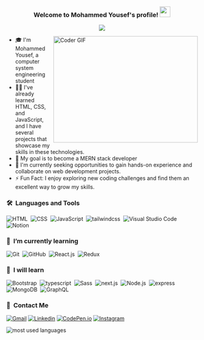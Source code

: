 <h3 align="center">
  Welcome to Mohammed Yousef's profile!
  <img src="https://media.giphy.com/media/hvRJCLFzcasrR4ia7z/giphy.gif" width="28">
</h3>


<p align="center">
  <a href="https://github.com/DenverCoder1/readme-typing-svg">
   <img src="https://readme-typing-svg.herokuapp.com/?lines=MERN%20STACK%20DEVELOPER;Always%20learning%20new%20things&font=Fira%20Code&center=true&width=440&height=45&color=f75c7e&vCenter=true&size=22">
  </a>
</p> 


<img align="right" src="https://media.giphy.com/media/SWoSkN6DxTszqIKEqv/giphy.gif" alt="Coder GIF" width="380" height="280">

- 🎓 I'm Mohammed Yousef, a computer system engineering student
- 👨‍💻 I've already learned HTML, CSS, and JavaScript, and I have several projects that showcase my skills in these technologies.
- 🌱 My goal is to become a MERN stack developer
- 💼 I'm currently seeking opportunities to gain hands-on experience and collaborate on web development projects.
- ⚡ Fun Fact: I enjoy exploring new coding challenges and find them an excellent way to grow my skills.

### 🛠 &nbsp;Languages and Tools
![HTML](https://img.shields.io/badge/-HTML-05122A?style=flat&logo=HTML5)&nbsp;
![CSS](https://img.shields.io/badge/-CSS-05122A?style=flat&logo=CSS3&logoColor=1572B6)&nbsp;
![JavaScript](https://img.shields.io/badge/-JavaScript-05122A?style=flat&logo=javascript)&nbsp;
![tailwindcss](https://img.shields.io/badge/-tailwindcss-05122A?style=flat&logo=tailwindcss)&nbsp;
![Visual Studio Code](https://img.shields.io/badge/-Visual%20Studio%20Code-05122A?style=flat&logo=visual-studio-code&logoColor=007ACC)&nbsp;
![Notion](https://img.shields.io/badge/-Notion-05122A?style=flat&logo=notion)&nbsp;

### 🚀 &nbsp;I’m currently learning
![Git](https://img.shields.io/badge/-Git-05122A?style=flat&logo=git)&nbsp;
![GitHub](https://img.shields.io/badge/-GitHub-05122A?style=flat&logo=github)&nbsp;
![React.js](https://img.shields.io/badge/-React-05122A?style=flat&logo=react)&nbsp;
![Redux](https://img.shields.io/badge/-Redux%20-05122A?style=flat&logo=Redux)&nbsp;

### 🌟 &nbsp;I will learn
![Bootstrap](https://img.shields.io/badge/-Bootstrap-05122A?style=flat&logo=bootstrap&logoColor=563D7C)&nbsp;
![typescript](https://img.shields.io/badge/-typescript%20-05122A?style=flat&logo=typescript)&nbsp;
![Sass](https://img.shields.io/badge/-Sass-05122A?style=flat&logo=sass)&nbsp;
![next.js](https://img.shields.io/badge/-next.js-05122A?style=flat&logo=next.js)&nbsp;
![Node.js](https://img.shields.io/badge/-Node.js-05122A?style=flat&logo=node.js&logoColor=339933)&nbsp;
![express](https://img.shields.io/badge/-express-05122A?style=flat&logo=express)&nbsp;
![MongoDB](https://img.shields.io/badge/-MongoDB-05122A?style=flat&logo=MongoDB)&nbsp;
![GraphQL](https://img.shields.io/badge/-GraphQL-05122A?style=flat&logo=GraphQL)&nbsp;

### 📧 &nbsp;Contact Me
[![Gmail](https://img.shields.io/badge/Gmail-D14836?style=for-the-badge&logo=gmail&logoColor=white&link=mailto:mohammedyousefamra@gmail.com)](mailto:mohammedyousefamra@gmail.com)
[![Linkedin](https://img.shields.io/badge/LinkedIn-0077B5?style=for-the-badge&logo=linkedin&logoColor=white
)](https://www.linkedin.com/in/mohammed-yousef-52b229252/)
[![CodePen.io](https://img.shields.io/badge/Codepen-000000?style=for-the-badge&logo=codepen&logoColor=white)](https://codepen.io/mo-76)
[![Instagram](https://img.shields.io/badge/Instagram-E4405F?style=for-the-badge&logo=instagram&logoColor=white)](https://www.instagram.com/_.mohammed.yousef._/)


<img align="left" src="https://github-readme-stats.vercel.app/api/top-langs?username=m7md-Y-3mra&show_icons=true&locale=en&layout=compact&theme=radical" alt="most used languages" />


